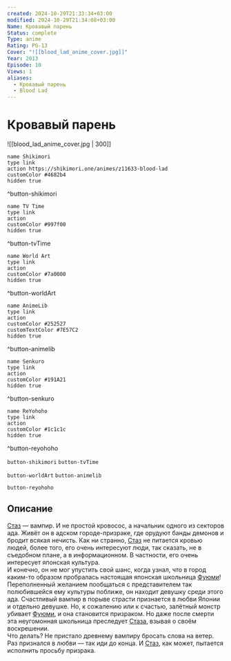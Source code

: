 ```yaml
---
created: 2024-10-29T21:33:34+03:00
modified: 2024-10-29T21:34:08+03:00
Name: Кровавый парень
Status: complete
Type: anime
Rating: PG-13
Cover: "![[blood_lad_anime_cover.jpg]]"
Year: 2013
Episode: 10
Views: 1
aliases:
  - Кровавый парень
  - Blood Lad
---
```


# Кровавый парень

![[blood_lad_anime_cover.jpg | 300]]

```button
name Shikimori
type link
action https://shikimori.one/animes/z11633-blood-lad
customColor #4682b4
hidden true
```
^button-shikimori

```button
name TV Time
type link
action 
customColor #997f00
hidden true
```
^button-tvTime

```button
name World Art
type link
action 
customColor #7a0000
hidden true
```
^button-worldArt

```button
name AnimeLib
type link
action 
customColor #252527
customTextColor #7E57C2
hidden true
```
^button-animelib

```button
name Senkuro
type link
action 
customColor #191A21
hidden true
```
^button-senkuro

```button
name ReYohoho
type link
action 
customColor #1c1c1c
hidden true
```
^button-reyohoho



`button-shikimori` `button-tvTime`

`button-worldArt` `button-animelib`

`button-reyohoho`

## Описание

[Стаз](https://shikimori.one/characters/36362-staz-charlie-blood) — вампир. И не простой кровосос, а начальник одного из секторов ада. Живёт он в адском городе-призраке, где орудуют банды демонов и бродит всякая нечисть. Как ни странно, [Стаз](https://shikimori.one/characters/36362-staz-charlie-blood) не питается кровью людей, более того, его очень интересуют люди, так сказать, не в съедобном плане, а в информационном. В частности, его очень интересует японская культура.  
И конечно, он не мог упустить свой шанс, когда узнал, что в город каким-то образом пробралась настоящая японская школьница [Фуюми](https://shikimori.one/characters/36361-fuyumi-yanagi)! Переполненный желанием пообщаться с представителем так полюбившейся ему культуры поближе, он находит девушку среди этого ада. Счастливый вампир в порыве страсти признается в любви Японии и отдельно девушке. Но, к сожалению или к счастью, залётный монстр убивает [Фуюми](https://shikimori.one/characters/36361-fuyumi-yanagi), и она становится призраком. Но даже после смерти эта неугомонная школьница преследует [Стаза](https://shikimori.one/characters/36362-staz-charlie-blood), взывая о своём воскрешении.  
Что делать? Не пристало древнему вампиру бросать слова на ветер. Раз признался в любви — так иди до конца. И [Стаз](https://shikimori.one/characters/36362-staz-charlie-blood), как может, пытается исполнить просьбу призрака.
